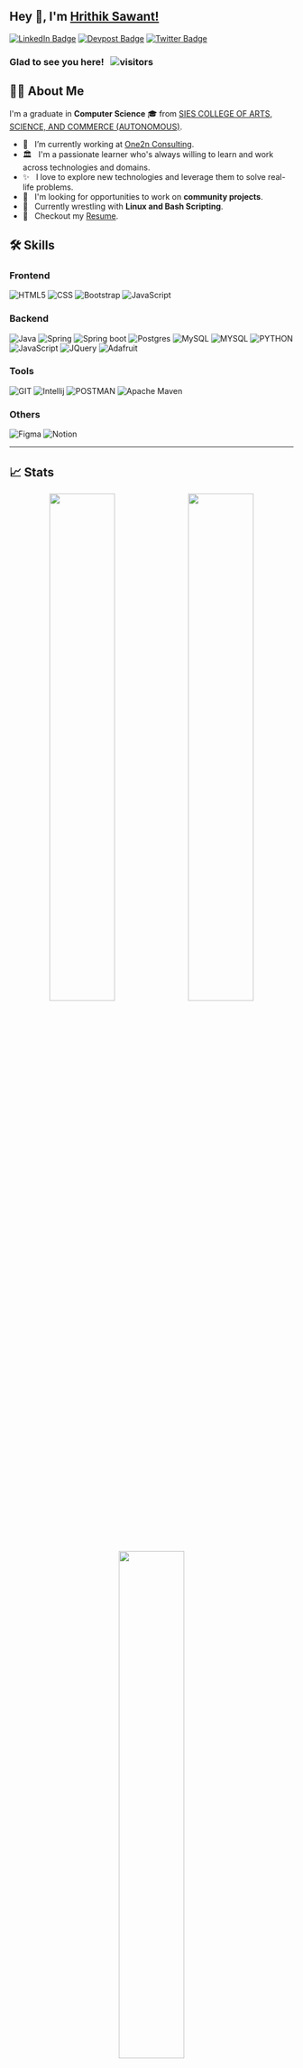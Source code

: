 ## Hey 👋, I'm [Hrithik Sawant!](https://github.com/HrithikSawant/)

[![LinkedIn Badge](https://img.shields.io/static/v1?style=for-the-badge&message=LinkedIn&color=0A66C2&logo=LinkedIn&logoColor=FFFFFF&label=)](https://in.linkedin.com/in/hrithik-sawant-740a46183)
[![Devpost Badge](https://img.shields.io/static/v1?style=for-the-badge&message=Devpost&color=003E54&logo=Devpost&logoColor=FFFFFF&label=)](https://devpost.com/HrithikSawant)
[![Twitter Badge](https://img.shields.io/static/v1?style=for-the-badge&message=Twitter&color=1DA1F2&logo=Twitter&logoColor=FFFFFF&label=)](https://twitter.com/Hrithikst)

### Glad to see you here! &nbsp; ![visitors](https://visitor-badge.laobi.icu/badge?page_id=HrithikSawant.HrithikSawant)

## 👨‍💻 About Me
I'm a graduate in **Computer Science** 🎓 from [SIES COLLEGE OF ARTS, SCIENCE, AND COMMERCE (AUTONOMOUS)](http://www.siesascs.edu.in/). <br />
- 🔭 &nbsp; I’m currently working at [One2n Consulting](https://one2n.in/). <br />
- 🏛 &nbsp; I'm a passionate learner who's always willing to learn and work across technologies and domains.<br />
- ✨ &nbsp; I love to explore new technologies and leverage them to solve real-life problems.<br />
- 👯 &nbsp; I'm looking for opportunities to work on **community projects**. <br />
- 🌱 &nbsp; Currently wrestling with **Linux and Bash Scripting**.
- 📝 &nbsp; Checkout my [Resume]().

## 🛠 Skills

### Frontend
![HTML5](https://img.shields.io/badge/HTML5-E34F26?style=for-the-badge&logo=html5&logoColor=white)
![CSS](https://img.shields.io/badge/CSS3-1572B6?style=for-the-badge&logo=css3&logoColor=white)
![Bootstrap](https://img.shields.io/badge/Bootstrap-563D7C?style=for-the-badge&logo=bootstrap&logoColor=white)
![JavaScript](https://img.shields.io/badge/javascript-%23323330.svg?style=for-the-badge&logo=javascript&logoColor=%23F7DF1E)

### Backend
![Java](https://img.shields.io/badge/java-%23ED8B00.svg?style=for-the-badge&logo=java&logoColor=white)
![Spring](https://img.shields.io/badge/spring-%236DB33F.svg?style=for-the-badge&logo=spring&logoColor=white)
![Spring boot](https://img.shields.io/badge/Spring_Boot-F2F4F9?style=for-the-badge&logo=spring-boot)
![Postgres](https://img.shields.io/badge/postgres-%23316192.svg?style=for-the-badge&logo=postgresql&logoColor=white)
![MySQL](https://img.shields.io/badge/mysql-%2300f.svg?style=for-the-badge&logo=mysql&logoColor=white)
![MYSQL](https://img.shields.io/badge/MySQL-00000F?style=for-the-badge&logo=mysql&logoColor=white)
![PYTHON](https://img.shields.io/badge/Python-FFD43B?style=for-the-badge&logo=python&logoColor=darkgreen)
![JavaScript](https://img.shields.io/badge/javascript-%23323330.svg?style=for-the-badge&logo=javascript&logoColor=%23F7DF1E)
![JQuery](https://img.shields.io/badge/jQuery-0769AD?style=for-the-badge&logo=jquery&logoColor=white)
![Adafruit](https://img.shields.io/static/v1?style=for-the-badge&message=Adafruit&color=000000&logo=Adafruit&logoColor=FFFFFF&label=)

### Tools
![GIT](https://img.shields.io/badge/Git-F05032?style=for-the-badge&logo=git&logoColor=white)
![Intellij](https://img.shields.io/badge/Intellij-2C2255?style=for-the-badge&logo=Intellij&logoColor=white)
![POSTMAN](https://img.shields.io/badge/Postman-FF6C37?style=for-the-badge&logo=Postman&logoColor=white)
![Apache Maven](https://img.shields.io/badge/Apache%20Maven-C71A36?style=for-the-badge&logo=Apache%20Maven&logoColor=white)
<!--
![Netbeans](https://img.shields.io/badge/Netbeans-2C2255?style=for-the-badge&logo=Netbeans&logoColor=white)
 ![ECLIPSE](https://img.shields.io/badge/Eclipse-2C2255?style=for-the-badge&logo=eclipse&logoColor=white)
-->

### Others
![Figma](https://img.shields.io/badge/figma-%23F24E1E.svg?style=for-the-badge&logo=figma&logoColor=white)
![Notion](https://img.shields.io/badge/Notion-%23000000.svg?style=for-the-badge&logo=notion&logoColor=white)

---

## 📈 Stats
<p align="center">

  <img width="48%" src="https://github-readme-stats.vercel.app/api?username=HrithikSawant&show_icons=true&theme=tokyonight" />
  <img width="48%" src="https://github-readme-streak-stats.herokuapp.com/?user=HrithikSawant&theme=tokyonight" />
  <img width="48%" src="https://github-readme-stats.vercel.app/api/top-langs/?username=HrithikSawant&layout=compact&theme=tokyonight" />

</p>
<a href="https://github.com/Kevin-Menezes/github-readme-activity-graph"><img alt="Hrithik Sawant" src="https://activity-graph.herokuapp.com/graph?username=HrithikSawant&bg_color=0D1127&color=86EFAC&line=86EFAC&point=FFFFFF&hide_border=true" /></a> 
<br />

### Random Tech Quotes
![](https://quotes-github-readme.vercel.app/api?type=horizontal&theme=dark)




